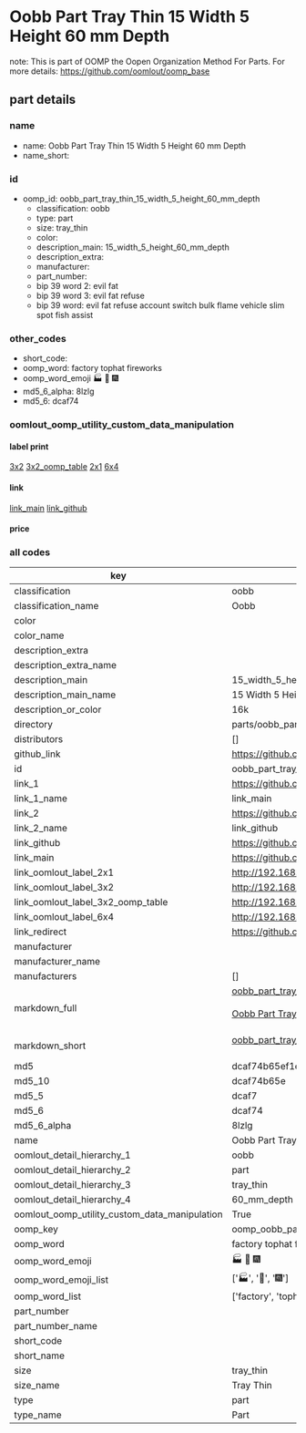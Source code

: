 # Oobb Part Tray Thin 15 Width 5 Height 60 mm Depth  

note: This is part of OOMP the Oopen Organization Method For Parts. For more details: https://github.com/oomlout/oomp_base

##  part details
  







### name
* name: Oobb Part Tray Thin 15 Width 5 Height 60 mm Depth
* name_short: 
### id
* oomp_id: oobb_part_tray_thin_15_width_5_height_60_mm_depth
  * classification: oobb
  * type: part
  * size: tray_thin
  * color: 
  * description_main: 15_width_5_height_60_mm_depth
  * description_extra: 
  * manufacturer: 
  * part_number: 
  * bip 39 word 2: evil fat
  * bip 39 word 3: evil fat refuse
  * bip 39 word: evil fat refuse account switch bulk flame vehicle slim spot fish assist

### other_codes
* short_code: 
* oomp_word: factory tophat fireworks
* oomp_word_emoji :factory: :tophat: :fireworks:
* md5_6_alpha: 8lzlg
* md5_6: dcaf74






### oomlout_oomp_utility_custom_data_manipulation
#### label print
[3x2](http://192.168.1.245:1112/?label=oomp%208lzlg)
[3x2_oomp_table](http://192.168.1.108:1112/?label=oomp%208lzlg)
[2x1](http://192.168.1.242:1112/?label=oomp%208lzlg)
[6x4](http://192.168.1.55:1112/?label=oomp%208lzlg)    

#### link

[link_main](https://github.com/oomlout/oomlout_oomp_version_1_messy/tree/main/parts/oobb_part_tray_thin_15_width_5_height_60_mm_depth) [link_github](https://github.com/oomlout/oomlout_oomp_version_1_messy/tree/main/parts/oobb_part_tray_thin_15_width_5_height_60_mm_depth)                             

#### price







### all codes 
| key | value |  
| --- | --- |  
| classification | oobb |  
| classification_name | Oobb |  
| color |  |  
| color_name |  |  
| description_extra |  |  
| description_extra_name |  |  
| description_main | 15_width_5_height_60_mm_depth |  
| description_main_name | 15 Width 5 Height 60 mm Depth |  
| description_or_color | 16k |  
| directory | parts/oobb_part_tray_thin_15_width_5_height_60_mm_depth |  
| distributors | [] |  
| github_link | https://github.com/oomlout/oomlout_oomp_part_src/tree/main/parts/oobb_part_tray_thin_15_width_5_height_60_mm_depth |  
| id | oobb_part_tray_thin_15_width_5_height_60_mm_depth |  
| link_1 | https://github.com/oomlout/oomlout_oomp_version_1_messy/tree/main/parts/oobb_part_tray_thin_15_width_5_height_60_mm_depth |  
| link_1_name | link_main |  
| link_2 | https://github.com/oomlout/oomlout_oomp_version_1_messy/tree/main/parts/oobb_part_tray_thin_15_width_5_height_60_mm_depth |  
| link_2_name | link_github |  
| link_github | https://github.com/oomlout/oomlout_oomp_version_1_messy/tree/main/parts/oobb_part_tray_thin_15_width_5_height_60_mm_depth |  
| link_main | https://github.com/oomlout/oomlout_oomp_version_1_messy/tree/main/parts/oobb_part_tray_thin_15_width_5_height_60_mm_depth |  
| link_oomlout_label_2x1 | http://192.168.1.242:1112/?label=oomp%208lzlg |  
| link_oomlout_label_3x2 | http://192.168.1.245:1112/?label=oomp%208lzlg |  
| link_oomlout_label_3x2_oomp_table | http://192.168.1.108:1112/?label=oomp%208lzlg |  
| link_oomlout_label_6x4 | http://192.168.1.55:1112/?label=oomp%208lzlg |  
| link_redirect | https://github.com/oomlout/oomlout_oomp_version_1_messy/tree/main/parts/oobb_part_tray_thin_15_width_5_height_60_mm_depth |  
| manufacturer |  |  
| manufacturer_name |  |  
| manufacturers | [] |  
| markdown_full | [oobb_part_tray_thin_15_width_5_height_60_mm_depth](none)<br>[](none)<br>[Oobb Part Tray Thin 15 Width 5 Height 60 Mm Depth](none)<br><br> |  
| markdown_short | [oobb_part_tray_thin_15_width_5_height_60_mm_depth](none)<br><br> |  
| md5 | dcaf74b65ef1eb08786e101968d4da6f |  
| md5_10 | dcaf74b65e |  
| md5_5 | dcaf7 |  
| md5_6 | dcaf74 |  
| md5_6_alpha | 8lzlg |  
| name | Oobb Part Tray Thin 15 Width 5 Height 60 mm Depth |  
| oomlout_detail_hierarchy_1 | oobb |  
| oomlout_detail_hierarchy_2 | part |  
| oomlout_detail_hierarchy_3 | tray_thin |  
| oomlout_detail_hierarchy_4 | 60_mm_depth |  
| oomlout_oomp_utility_custom_data_manipulation | True |  
| oomp_key | oomp_oobb_part_tray_thin_15_width_5_height_60_mm_depth |  
| oomp_word | factory tophat fireworks |  
| oomp_word_emoji | :factory: :tophat: :fireworks: |  
| oomp_word_emoji_list | [':factory:', ':tophat:', ':fireworks:'] |  
| oomp_word_list | ['factory', 'tophat', 'fireworks'] |  
| part_number |  |  
| part_number_name |  |  
| short_code |  |  
| short_name |  |  
| size | tray_thin |  
| size_name | Tray Thin |  
| type | part |  
| type_name | Part |  
